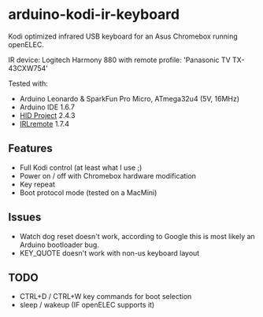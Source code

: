 # arduino-kodi-ir-keyboard
 
Kodi optimized infrared USB keyboard for an Asus Chromebox running openELEC.

IR device: Logitech Harmony 880 with remote profile: 'Panasonic TV TX-43CXW754'

Tested with: 
- Arduino Leonardo & SparkFun Pro Micro, ATmega32u4 (5V, 16MHz)
- Arduino IDE 1.6.7
- [HID Project](https://github.com/NicoHood/HID "HID Project") 2.4.3
- [IRLremote](https://github.com/NicoHood/IRLremote "IRLremote") 1.7.4

## Features
- Full Kodi control (at least what I use ;)
- Power on / off with Chromebox hardware modification
- Key repeat
- Boot protocol mode (tested on a MacMini)

## Issues
- Watch dog reset doesn't work, according to Google this is most likely an Arduino bootloader bug.
- KEY_QUOTE doesn't work with non-us keyboard layout
  
## TODO
- CTRL+D / CTRL+W key commands for boot selection 
- sleep / wakeup (IF openELEC supports it)
